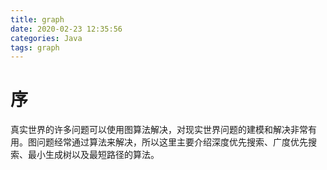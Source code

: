```yaml
---
title: graph
date: 2020-02-23 12:35:56
categories: Java
tags: graph
---
```


# 序

真实世界的许多问题可以使用图算法解决，对现实世界问题的建模和解决非常有用。图问题经常通过算法来解决，所以这里主要介绍深度优先搜索、广度优先搜索、最小生成树以及最短路径的算法。

